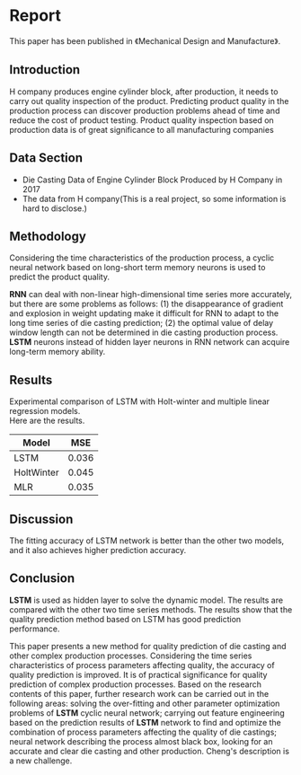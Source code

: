 # Report
This paper has been published in 《Mechanical Design and Manufacture》.
## Introduction

H company produces engine cylinder block, after production, it needs to carry out quality inspection of the product. Predicting product quality in the production process can discover production problems ahead of time and reduce the cost of product testing. Product quality inspection based on production data is of great significance to all manufacturing companies

## Data Section
- Die Casting Data of Engine Cylinder Block Produced by H Company in 2017  
- The data from H company(This is a real project, so some information is hard to disclose.)

## Methodology

Considering the time characteristics of the production process, a cyclic neural network based on long-short term memory neurons is used to predict the product quality.  


**RNN** can deal with non-linear high-dimensional time series more accurately, but there are some problems as follows: (1) the disappearance of gradient and explosion in weight updating make it difficult for RNN to adapt to the long time series of die casting prediction; (2) the optimal value of delay window length can not be determined in die casting production process. **LSTM** neurons instead of hidden layer neurons in RNN network can acquire long-term memory ability.

## Results

Experimental comparison of LSTM with Holt-winter and multiple linear regression models.  
Here are the results.  

**Model**|**MSE**
---|---
LSTM|0.036
HoltWinter|0.045
MLR|0.035

## Discussion  
The fitting accuracy of LSTM network is better than the other two models, and it also achieves higher prediction accuracy.

## Conclusion  
**LSTM** is used as hidden layer to solve the dynamic model. The results are compared with the other two time series methods. The results show that the quality prediction method based on LSTM has good prediction performance.

This paper presents a new method for quality prediction of die casting and other complex production processes. Considering the time series characteristics of process parameters affecting quality, the accuracy of quality prediction is improved. It is of practical significance for quality prediction of complex production processes. Based on the research contents of this paper, further research work can be carried out in the following areas: solving the over-fitting and other parameter optimization problems of **LSTM** cyclic neural network; carrying out feature engineering based on the prediction results of **LSTM** network to find and optimize the combination of process parameters affecting the quality of die castings; neural network describing the process almost black box, looking for an accurate and clear die casting and other production. Cheng's description is a new challenge.